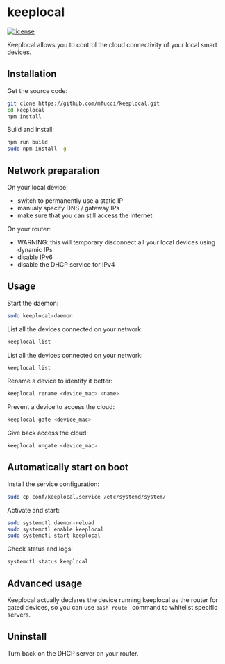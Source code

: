# keeplocal

[![license](https://img.shields.io/badge/license-Apache2-green.svg?style=flat)](https://raw.githubusercontent.com/mfucci/keeplocal/master/LICENSE) 

Keeplocal allows you to control the cloud connectivity of your local smart devices.

## Installation

Get the source code:
```bash
git clone https://github.com/mfucci/keeplocal.git
cd keeplocal
npm install
```

Build and install:
```bash
npm run build
sudo npm install -g
```

## Network preparation

On your local device:
* switch to permanently use a static IP
* manualy specify DNS / gateway IPs
* make sure that you can still access the internet

On your router:
* WARNING:  this will temporary disconnect all your local devices using dynamic IPs
* disable IPv6
* disable the DHCP service for IPv4

## Usage

Start the daemon:
```bash
sudo keeplocal-daemon
```

List all the devices connected on your network:
```bash
keeplocal list
```

List all the devices connected on your network:
```bash
keeplocal list
```

Rename a device to identify it better:
```bash
keeplocal rename <device_mac> <name>
```

Prevent a device to access the cloud:
```bash
keeplocal gate <device_mac>
```

Give back access the cloud:
```bash
keeplocal ungate <device_mac>
```

## Automatically start on boot

Install the service configuration:
```bash
sudo cp conf/keeplocal.service /etc/systemd/system/
```

Activate and start:
```bash
sudo systemctl daemon-reload
sudo systemctl enable keeplocal
sudo systemctl start keeplocal
```

Check status and logs:
```bash
systemctl status keeplocal
```

## Advanced usage

Keeplocal actually declares the device running keeplocal as the router for gated devices, so you can use ```bash route ``` command to whitelist specific servers.

## Uninstall

Turn back on the DHCP server on your router.

